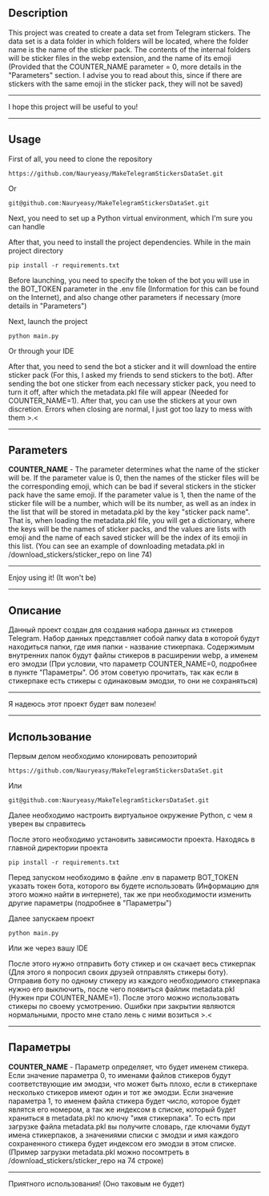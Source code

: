 Description
--
This project was created to create a data set from Telegram stickers. The data set is a data folder
in which folders will be located, where the folder name is the name of the sticker pack. The contents of the internal folders will be sticker files
in the webp extension, and the name of its emoji (Provided that the COUNTER_NAME parameter = 0, more details in the "Parameters" section. I advise you to read about this, since if there are stickers with the same emoji in the sticker pack, they will not be saved)

---
I hope this project will be useful to you!

---

Usage
--
First of all, you need to clone the repository
```
https://github.com/Nauryeasy/MakeTelegramStickersDataSet.git
```
Or
```
git@github.com:Nauryeasy/MakeTelegramStickersDataSet.git
```

Next, you need to set up a Python virtual environment, which I'm sure you can handle

After that, you need to install the project dependencies. While in the main project directory
```
pip install -r requirements.txt
```

Before launching, you need to specify the token of the bot you will use in the BOT_TOKEN parameter in the .env file
(Information for this can be found on the Internet), and also change other parameters if necessary (more details in
"Parameters")

Next, launch the project
```
python main.py
```
Or through your IDE

After that, you need to send the bot a sticker and it will download the entire sticker pack (For this, I asked my friends to send
stickers to the bot). After sending the bot one sticker from each necessary sticker pack, you need to turn it off, after which
the metadata.pkl file will appear (Needed for COUNTER_NAME=1). After that, you can use the stickers at your own discretion.
Errors when closing are normal, I just got too lazy to mess with them >.<

---

Parameters
--
__COUNTER_NAME__ - The parameter determines what the name of the sticker will be. If the parameter value is 0, then the names of the sticker files
will be the corresponding emoji, which can be bad if several stickers in the sticker pack have the same emoji.
If the parameter value is 1, then the name of the sticker file will be a number, which will be its number, as well as an index
in the list that will be stored in metadata.pkl by the key "sticker pack name". That is, when loading the metadata.pkl file, you
will get a dictionary, where the keys will be the names of sticker packs, and the values ​​are lists with emoji and the name of each saved sticker
will be the index of its emoji in this list.
(You can see an example of downloading metadata.pkl in /download_stickers/sticker_repo on line 74)

---
Enjoy using it! (It won't be)

---

Описание 
--
Данный проект создан для создания набора данных из стикеров Telegram. Набор данных представляет собой папку data в 
которой будут находиться папки, где имя папки - название стикерпака. Содержимым внутренних папок будут файлы стикеров 
в расширении webp, а именем его эмодзи (При условии, что параметр COUNTER_NAME=0, подробнее в пункте "Параметры". Об
этом советую прочитать, так как если в стикерпаке есть стикеры с одинаковым эмодзи, то они не сохраняться)

---
Я надеюсь этот проект будет вам полезен!

---

Использование
--
Первым делом необходимо клонировать репозиторий
```
https://github.com/Nauryeasy/MakeTelegramStickersDataSet.git
```
Или 
```
git@github.com:Nauryeasy/MakeTelegramStickersDataSet.git
```

Далее необходимо настроить виртуальное окружение Python, с чем я уверен вы справитесь

После этого необходимо установить зависимости проекта. Находясь в главной директории проекта
```
pip install -r requirements.txt
```

Перед запуском необходимо в файле .env в параметр BOT_TOKEN указать токен бота, которого вы будете использовать
(Информацию для этого можно найти в интернете), так же при необходимости изменить другие параметры (подробнее в 
"Параметры")

Далее запускаем проект
```
python main.py
```
Или же через вашу IDE

После этого нужно отправить боту стикер и он скачает весь стикерпак (Для этого я попросил своих друзей отправлять 
стикеры боту). Отправив боту по одному стикеру из каждого необходимого стикерпака нужно его выключить, после чего
появиться файлик metadata.pkl (Нужен при COUNTER_NAME=1). После этого можно использовать стикеры по своему усмотрению.
Ошибки при закрытии являются нормальными, просто мне стало лень с ними возиться >.<

---

Параметры
--
__COUNTER_NAME__ - Параметр определяет, что будет именем стикера. Если значение параметра 0, то именами файлов стикеров
будут соответствующие им эмодзи, что может быть плохо, если в стикерпаке несколько стикеров имеют один и тот же эмодзи.
Если значение параметра 1, то именем файла стикера будет число, которое будет являтся его номером, а так же индексом 
в списке, который будет храниться в metadata.pkl по ключу "имя стикерпака". То есть при загрузке файла metadata.pkl вы 
получите словарь, где ключами будут имена стикерпаков, а значениями списки с эмодзи и имя каждого сохраненного стикера
будет индексом его эмодзи в этом списке. 
(Пример загрузки metadata.pkl можно посомтреть в /download_stickers/sticker_repo на 74 строке)

---
Приятного использования! (Оно таковым не будет)